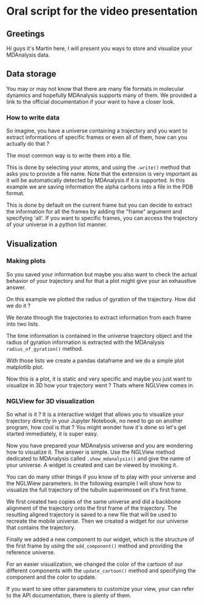 # Oral script for the video presentation

## Greetings

Hi guys it's Martin here, I will present you ways to store and visualize your MDAnalysis data.

## Data storage

You may or may not know that there are many file formats in molecular dynamics and hopefully MDAnalysis supports many of them. We provided a link to the official documentation if your want to have a closer look.

### How to write data

So imagine, you have a universe containing a trajectory and you want to extract informations of specific frames or even all of them, how can you actually do that ?

The most common way is to write them into a file.

This is done by selecting your atoms, and using the `.write()` method that asks you to provide a file name. Note that the extension is very important as it will be automatically detected by MDAnalysis if it is supported. In this example we are saving information the alpha carbons into a file in the PDB format.

This is done by default on the current frame but you can decide to extract the information for all the frames by adding the "frame" argument and specifying 'all'. If you want to specific frames, you can access the trajectory of your universe in a python list manner.

## Visualization

### Making plots

So you saved your information but maybe you also want to check the actual behavior of your trajectory and for that a plot might give your an exhaustive answer.

On this example we plotted the radius of gyration of the trajectory. How did we do it ?

We iterate through the trajectories to extract information from each frame into two lists.

The time information is contained in the universe trajectory object and the radius of gyration information is extracted with the MDAnalysis `radius_of_gyration()` method.

With those lists we create a pandas dataframe and we do a simple plot matplotlib plot.

Now this is a plot, it is static and very specific and maybe you just want to visualize in 3D how your trajectory went ? Thats where NGLView comes in.

### NGLView for 3D visualization

So what is it ? It is a interactive widget that allows you to visualize your trajectory directly in your Jupyter Notebook, no need to go on another program, how cool is that ? You might wonder how it's done so let's get started immediately, it is super easy.

Now you have prepared your MDAnalysis universe and you are wondering how to visualize it. The answer is simple. Use the NGLView method dedicated to MDAnalysis called `.show_mdanalysis()` and give the name of your universe. A widget is created and can be viewed by invoking it.

You can do many other things if you know of to play with your universe and the NGLWiew parameters. In the following example I will show how to visualize the full trajectory of the tubulin superimosed on it's first frame.

We first created two copies of the same universe and did a backbone alignment of the trajectory onto the first frame of the trajectory. The resulting aligned trajectory is saved to a new file that will be used to recreate the mobile universe. Then we created a widget for our universe that contains the trajectory.

Finally we added a new component to our widget, which is the structure of the first frame by using the `add_component()` method and providing the reference universe.

For an easier visualization, we changed the color of the cartoon of our different components with the `update_cartoon()` method and specifying the component and the color to update.

If you want to see other parameters to customize your view, your can refer to the API documentation, there is plenty of them.